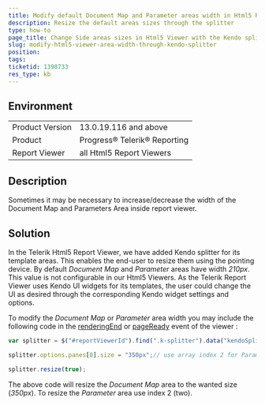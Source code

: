 ```yaml
---
title: Modify default Document Map and Parameter areas width in Html5 Report Viewer
description: Resize the default areas sizes through the splitter
type: how-to
page_title: Change Side areas sizes in Html5 Viewer with the Kendo splitter
slug: modify-html5-viewer-area-width-through-kendo-splitter
position: 
tags: 
ticketid: 1398733
res_type: kb
---
```


## Environment
<table>
	<tr>
		<td>Product Version</td>
		<td>13.0.19.116 and above</td>
	</tr>
	<tr>
		<td>Product</td>
		<td>Progress® Telerik® Reporting</td>
	</tr>
	<tr>
		<td>Report Viewer</td>
		<td>all Html5 Report Viewers</td>
	</tr>
</table>


## Description
Sometimes it may be necessary to increase/decrease the width of the Document Map and Parameters Area inside report viewer.

## Solution
 In the Telerik Html5 Report Viewer, we have added Kendo splitter for its template areas. This enables the end-user to resize them using the pointing device. By default _Document Map_ and _Parameter_ areas have width _210px_. This value is not configurable in our Html5 Viewers. As the Telerik Report Viewer uses Kendo UI widgets for its templates, the user could change the UI as desired through the corresponding Kendo widget settings and options.  
  
To modify the _Document Map_ or _Parameter_ area width you may include the following code in the [renderingEnd](../html5-report-viewer-reportviewer-events-renderingend) or [pageReady](../html5-report-viewer-reportviewer-events-pageready) event of the viewer :   
  

```JavaScript
var splitter = $("#reportViewerId").find(".k-splitter").data("kendoSplitter")

splitter.options.panes[0].size = "350px";// use array index 2 for Parameter area and 0 for Document Map area

splitter.resize(true);
```
  
The above code will resize the _Document Map_ area to the wanted size (_350px_). To resize the _Parameter_ area use index 2 (two).
